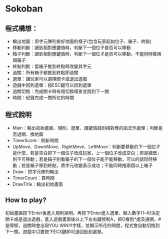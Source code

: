 # Sokoban
## 程式構想：
* 輸出地圖：用字元陣列排好地圖的樣子(包含玩家起始位子、箱子、終點)
* 移動判斷：讀到相對應鍵值時，判斷下一個位子是否可以移動
* 箱子判斷：讀到相對應鍵值時，判斷下一個位子是否可以移動，不能同時推兩個箱子
* 終點判斷：當箱子推到終點時改變其字元
* 過關：所有箱子都推到終點即過關
* 選單：讓玩家可以選擇關卡或退出遊戲
* 遊戲中回到選單：按ESC鍵可以回到選單
* 過關切換：完成關卡時有個切換場景並跳到下一關
* 時間：紀錄完成一關所花的時間

## 程式說明
* Main：輸出初始畫面、規則、選單、讀鍵值跳到相對應的函式作處理；判斷是否過關、換地圖
* TimerScore：刷新時間
* UpMove、DownMove、RightMove、LeftMove：判斷要移動的下一個位子是什麼，若是空白把下一個位子改成玩家，上一個位子改成空白；若是牆壁，則不可移動；若是箱子則看箱子的下一個位子能不能移動，可以的話同時移動；若是箱子移到終點，將字元改變表示成功；不能同時推兩個以上箱子
* Draw：把字元陣列輸出
* TimerCount：算時間
* DrawTitle：輸出初始畫面

## How to play?
初始畫面按下Enter後進入規則說明，再按下Enter進入選單，輸入數字(1~6)決定關卡或是退出遊戲，進入遊戲畫面後以上下左右鍵控制A，把O推到*處及通關，#是障壁，過關時會出現YOU WIN!!!字樣，並顯示所花的時間，程式會自動切換到下一關。遊戲中只要按下ECS鍵即可退回到到選單。

